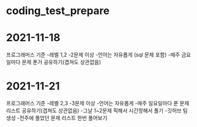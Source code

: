 # coding_test_prepare
2021-11-18
==========
프로그래머스 기준 
-레벨 1,2
-2문제 이상
-언어는 자유롭게 (sql 문제 포함)
-매주 금요일마다 문제 푼거 공유하기(겹쳐도 상관없음)


2021-11-21
==========
프로그래머스 기준 
-레벨 2,3
-3문제 이상
-언어는 자유롭게
-매주 일요일마다 푼 문제 리스트 공유하기(겹쳐도 상관없음)
-그날 1~2문제 픽해서 시간정해서 풀기
-깃허브 팀 생성
-전주에 풀었던 문제 리스트 한번 풀어보기

